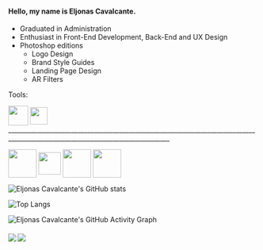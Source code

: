 


<h4> Hello, my name is Eljonas Cavalcante.</h4> 
 
 
   * Graduated in Administration<br>
   * Enthusiast in Front-End Development, Back-End and UX Design <br>
   *  Photoshop editions <br>
      * Logo Design <br>
      * Brand Style Guides <br>
      * Landing Page Design <br>
      * AR Filters    
<!--te-->
Tools: <br>

<img src="https://img.icons8.com/color/48/000000/git.png"  width="40" height="40" align="center" />
<img src="https://img.icons8.com/color/48/000000/visual-studio-code-2019.png"  width="35" height="35" align="center" />
_________________________________________________________________________________________________________________________________





<p align="left">
 
 <img src="https://img.icons8.com/color/48/000000/javascript.png"  width="57" height="57" align="center" /> 
 
<img src="https://user-images.githubusercontent.com/85083611/122487433-a20f3a00-cfb1-11eb-9693-218c48f60620.png"  width="45" height="45" align="center" />
 
<img src="https://img.icons8.com/color/48/000000/css3.png"  width="57" height="57" align="center" />
 

 
<img src="https://img.icons8.com/color/48/000000/bootstrap.png"  width="57" height="57" align="center" />
 

 </p>
 
 
 
 ![Eljonas Cavalcante's GitHub stats](https://github-readme-stats.vercel.app/api?username=EljonasCavalcante&hide=prs,issues&theme=tokyonight&border_radius=15&hide_border=true&diplay=flex)

![Top Langs](https://github-readme-stats.vercel.app/api/top-langs/?username=EljonasCavalcante&layout=compact&theme=tokyonight&border_radius=15&hide_border=true)

![Eljonas Cavalcante's GitHub Activity Graph](https://activity-graph.herokuapp.com/graph?username=EljonasCavalcante&theme=dracula&bg_color=1a1b27&hide_border=true&line=00FF7F&color=70a4fc)
 
 <h4 align="left">

[<img src="https://img.shields.io/badge/Linkedln-%230077B5.svg?&style=5px&style=for-the-badge&logo=linkedin&logoColor=white" target="_blank" />](https://www.linkedin.com/in/eljonascavalcante/) 
[<img src = "https://img.shields.io/badge/-Email-%23E54949.svg?&style=5px&style=for-the-badge&logo=gmail&logoColor=white" target="_blank" >](mailto:eljonascavalcante@gmail.com) 
</h4>
 


